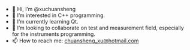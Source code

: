 - 👋 Hi, I’m @xuchuansheng
- 👀 I’m interested in C++ programming.
- 🌱 I’m currently learning Qt.
- 💞️ I’m looking to collaborate on test and measurement field, especially for the instruments programming.
- 📫 How to reach me: chuansheng_xu@hotmail.com

<!---
xuchuansheng/xuchuansheng is a ✨ special ✨ repository because its `README.md` (this file) appears on your GitHub profile.
You can click the Preview link to take a look at your changes.
--->
